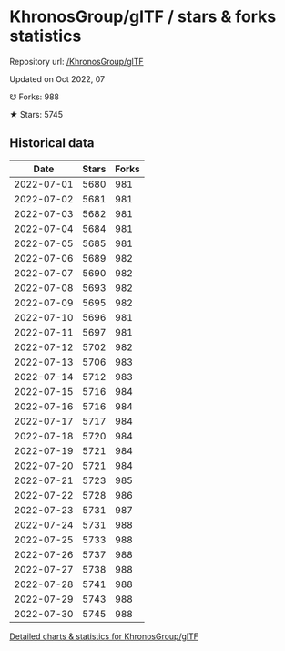 # KhronosGroup/glTF / stars & forks statistics

Repository url: [/KhronosGroup/glTF](https://github.com/KhronosGroup/glTF)

Updated on Oct 2022, 07

☋ Forks: 988

★ Stars: 5745

## Historical data
| Date | Stars | Forks |
|------|-------|-------|
| 2022-07-01 | 5680 | 981 | 
| 2022-07-02 | 5681 | 981 | 
| 2022-07-03 | 5682 | 981 | 
| 2022-07-04 | 5684 | 981 | 
| 2022-07-05 | 5685 | 981 | 
| 2022-07-06 | 5689 | 982 | 
| 2022-07-07 | 5690 | 982 | 
| 2022-07-08 | 5693 | 982 | 
| 2022-07-09 | 5695 | 982 | 
| 2022-07-10 | 5696 | 981 | 
| 2022-07-11 | 5697 | 981 | 
| 2022-07-12 | 5702 | 982 | 
| 2022-07-13 | 5706 | 983 | 
| 2022-07-14 | 5712 | 983 | 
| 2022-07-15 | 5716 | 984 | 
| 2022-07-16 | 5716 | 984 | 
| 2022-07-17 | 5717 | 984 | 
| 2022-07-18 | 5720 | 984 | 
| 2022-07-19 | 5721 | 984 | 
| 2022-07-20 | 5721 | 984 | 
| 2022-07-21 | 5723 | 985 | 
| 2022-07-22 | 5728 | 986 | 
| 2022-07-23 | 5731 | 987 | 
| 2022-07-24 | 5731 | 988 | 
| 2022-07-25 | 5733 | 988 | 
| 2022-07-26 | 5737 | 988 | 
| 2022-07-27 | 5738 | 988 | 
| 2022-07-28 | 5741 | 988 | 
| 2022-07-29 | 5743 | 988 | 
| 2022-07-30 | 5745 | 988 | 


[Detailed charts & statistics for KhronosGroup/glTF](https://reviewgithub.com/rep/KhronosGroup/glTF)
